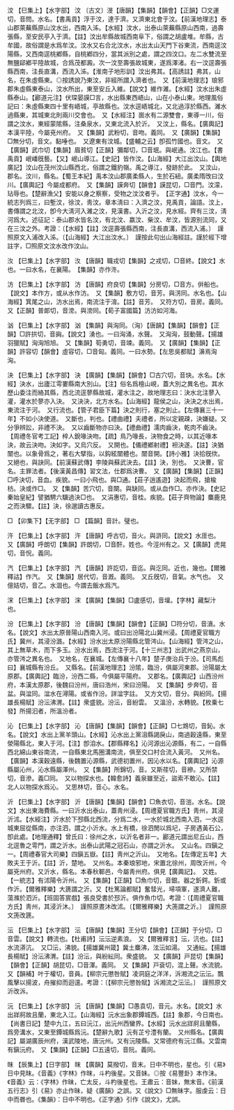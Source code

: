 <!-- { "loadSidebar": true } -->
汶	【巳集上】【水字部】	汶	〔古文〕渂【唐韻】【集韻】【韻會】【正韻】□文運切，音問。水名。【書禹貢】浮于汶，達于濟。又濟東北會于汶。【前漢地理志】泰山郡萊蕪縣原山汶水出，西南入泲。【水經】汶水，出泰山萊蕪縣原山西南，過壽張縣，至安民亭入于濟。【註】汶出牟縣故城西南阜下，俗謂之胡盧堆。牟縣，古牟國，故俗謂是水爲牟汶。汶水又右合北汶水，水出太山天門下谷東流，西南逕汶陽縣，又西南逕桃鄕縣，自桃鄕四分，當其派別之處，謂之四汶口。左二水雙流至無鹽郈鄕平陸故城，合爲茂都澱。次一汶至壽張故城東，遂爲澤渚。右一汶逕壽張縣西南，注長直溝，西流入泲。【淮南子地形訓】汶出弗其。【高誘註】弗其，山名，在朱虛縣東。◎按誘說乃東汶，非經所謂入濟者也。　又【前漢地理志】琅邪郡朱虛縣東泰山，汶水所出，東至安丘入維。【說文】維作濰。【水經】汶水出朱虛縣泰山。【酈道元注】伏琛晏謨□言，水出縣東西峿山，山在小泰山東。地理風俗記曰：朱虛縣東四十里有峿城，亭故縣也。汶水逕峿城北，又北過淳於縣西。濰水過縣東，其城東北則兩川交會也。　又【水經注】崮水有二源雙會，東導一川，俗謂之汶水，東經蒙隂縣，注桑泉水，又東北流入於沂。　又汶上，縣名。【廣輿記】本漢平陸，今屬兗州府。　又【集韻】武粉切，音吻。義同。　又【廣韻】【集韻】□無分切，音文。黏唾也。　又遼東有汶城。【盛輔之云】卽孤竹國也。音文。　又【廣韻】武巾切【集韻】眉貧切【正韻】彌鄰切，□音珉。與岷通。汶江也。【書禹貢】岷嶓旣藝。【又】岷山導江。【史記】皆作汶。【山海經】大江出汶山。【輿地廣記】汶山在茂州汶山縣西北，俗謂之鐵豹嶺。禹之導江，發跡於此。　又汶山，郡名。汶川，縣名。【蜀王本紀】禹本汶山郡廣柔縣人，生於石紐。廣柔隋攺曰汶川。【廣輿記】今屬成都府。　又【集韻】謨奔切【韻會】謨昆切，□音門。汶濛，玷辱也。【楚辭漁父】安能以身之察察，受物之汶汶者乎。　【正字通】汶水，今一統志列爲三，曰塹汶，徐汶，靑汶。章本淸曰：入濟之汶，見禹貢，論語。汶上，書傳謂之北汶，卽今大淸河入濰之汶，見漢書。入沂之汶，見水經。齊有三汶，淸河爲大。述征記：泰山郡水皆名汶，有北汶、嬴汶、柴汶、牟汶，皆源別流同，又在三汶之外。考證：〔【水經】【註】汶逕壽張縣西南，注長直溝，西流入浦。〕　謹照原文入浦改入泲。〔【山海經】大江出汶水。〕　謹按此句出山海經註。謹於經下增註字，□照原文汶水改作汶山。 

汷	【巳集上】【水字部】	汷	【唐韻】職戎切【集韻】之戎切，□音終。【說文】水也。一曰水名，在襄陽。　【集韻】亦作泈。

汸	【巳集上】【水字部】	汸	【唐韻】府良切【集韻】分房切，□音方。倂船也。【說文】本作方，或从水作汸。　又【集韻】敷方切，音芳。與淓同。水名也。【山海經】箕尾之山，汸水出焉，南流注于淯。【註】音芳。　又符方切，音房。義同。　又【正韻】普郞切，音滂。與滂同。【荀子富國篇】汸汸如河海。

汹	【巳集上】【水字部】	汹	【集韻】與洶同。（洶）【唐韻】【集韻】【韻會】【正韻】□許拱切，音詾。【說文】湧也。一曰洶涌，水聲。　又洶洶，鼓動聲。【揚雄羽獵賦】洶洶旭旭。　又【集韻】筍勇切，音竦。義同。　又【廣韻】【集韻】【正韻】許容切【韻會】虛容切，□音匈。義同。一曰水勢。【左思吳都賦】濞焉洶洶。

決	【巳集上】【水字部】	決	【廣韻】【集韻】【韻會】□古穴切，音玦。水名。【水經】決水，出廬江雩婁縣南大別山。【注】俗名爲檀山峴，蓋大別之異名也。其水歷山委注而絡其縣，西北流逕蓼縣故城，灌水注之，故地理志曰：決水北注蓼入灌，灌水於蓼亦入決。　又決決，北方水名。【山海經】龍侯之山，決決之水出焉，東流注于河。　又行流也。【管子君臣下篇】決之則行，塞之則止。【左傳襄三十一年】不如小決使道。　又斷也，判也。【禮曲禮】夫禮者，所以定親疎，決嫌疑。又分爭辨訟，非禮不決。　又以齒斷物亦曰決。【禮曲禮】濡肉齒決，乾肉不齒決。【周禮冬官考工記】梓人銳喙決吻。【疏】鳥乃喙長，決物食之時，以其近喙本決，故云決吻。決如字。又烏穴反。　又開也。【儀禮鄕射禮】袒決遂。【註】決猶闓也。以象骨爲之，著右大擘指，以鈎絃闓體也。闓音開。【詩小雅】決拾旣佽。　又絕也，與訣同。【前漢蘇武傳】李陵與蘇武決去。【註】決，別也。　又決曹，官名。主罪法者。【後漢黃昌傳】習文法，仕郡爲決曹。　又【廣韻】【集韻】【正韻】□呼決切，音血。疾貌。一曰小飛也。與□通。【莊子逍遙遊】決起而飛，搶楡枋。決或作□。　又【集韻】苦穴切，音闋。與缺同。或从血作□。亦作決。【史記秦始皇紀】譬猶騁六驥過決□也。　又涓惠切，音桂。疾貌。【莊子齊物論】麋鹿見之而決驟。【註】決，徐邈讀古惠反。

□	【卯集下】【无字部】	□	【篇韻】音計。璧也。

汻	【巳集上】【水字部】	汻	【唐韻】呼古切，音火。與滸同。【說文】水厓也。　又【廣韻】呼朗切【集韻】許朗切，□音酐。姓也。今涇州有之。又【廣韻】虎晃切，音怳。義同。

汽	【巳集上】【水字部】	汽	【唐韻】許訖切，音迄。與汔同。近也，幾也。【爾雅釋詁】作汽。　又【集韻】居代切，音漑。義同。　又丘旣切，音氣。水气也。　又億姞切，音乙。水涸也。今謂去飯水爲汽。

浨	【巳集上】【水字部】	浨	【廣韻】【集韻】□盧感切，音壈。【字林】藏梨汁也。

汾	【巳集上】【水字部】	汾	【唐韻】【集韻】【韻會】【正韻】□符分切，音濆。水名。【說文】水出太原晉陽山西南入河。或曰出汾陽北山冀州浸。【周禮夏官職方氏】冀州，其浸汾潞。【水經】汾水出太原汾陽縣北管涔山。【山海經】管涔之山，其上無草木，而下多玉。汾水出焉，西流注于河。【十三州志】出武州之燕京山，亦管涔之異名也。　又地名，在襄城。【左傳襄十八年】楚子庚治兵于汾。【司馬彪曰】襄城縣有汾丘。　又縣名。【前漢地理志】汾隂，臨汾，俱屬河東郡。汾陽屬太原郡。【廣輿記】臨汾，汾西二縣，今俱屬平陽府。　又郡名。【廣輿記】山西汾州府，本漢太原郡，後魏曰汾州，唐曰浩州，宋曰汾陽。　又【集韻】步奔切，音盆。與湓同。湓水在潯陽。或省作汾。詳湓字註。　又方文切，音分。與紛同。【揚雄長楊賦】汾沄沸渭。【註】衆盛貌。汾沄，音紛雲。　又溫汾，水轉貌。【枚乗七發】所揚汩者，所溫汾者。

沁	【巳集上】【水字部】	沁	【唐韻】【集韻】【韻會】【正韻】□七鴆切，音鈊。水名。【說文】水出上黨羊頭山。【水經】沁水出上黨沮縣謁戾山，南過穀遠縣，東至滎陽縣北，東入于河。【注】卽洎水。【郡縣釋名】沁河源出沁源縣，有二，一自縣西北綿山東谷南流，一自縣東北馬圈溝南流，俱至交口村合流入黃河。　又州名。【廣韻】本漢穀遠縣，後魏置沁源縣，武德初置州，因沁水以名。【廣輿記】沁源縣屬沁州，沁水縣屬澤州。　又【集韻】所錦切，音。又斯荏切，音襂。又所禁切，音滲。義□同。　又以物探水也。【韓愈詩】義泉雖至近，盜索不敢沁。【註】北人以物探水爲沁。　又思林切，音心。水名。

沂	【巳集上】【水字部】	沂	【唐韻】【集韻】【韻會】□魚衣切，音溰。水名。【說文】水出東海費縣。一曰沂水出泰山，蓋靑州浸。【周禮夏官職方氏】靑州，其浸沂沭。【水經注】沂水於下邳縣北西流，分爲二水，一水於城北西南入泗，一水逕城東屈從縣南，亦注泗，謂之小沂水。水上有橋，徐泗閒以爲圮，子房遇黃石公，卽此處。【地理通釋】曾氏曰：徐州之水，以沂名者非一。酈道元謂出尼丘山，西北逕魯之雩門，謂之沂水。出泰山武陽之冠石山，亦謂之沂水。　又山名。四鎭之一。【周禮春官大司樂】四鎭五嶽。【註】靑州之沂山。　又地名。【左傳定五年】大敗夫王于沂。【註】沂，楚地。　又州名。本秦琅邪地，宋置北徐州，周攺沂州，今屬兗州府。又沂水，縣名。本春秋鄆邑，今屬靑州府。俱見【廣輿記】。　又姓。【一統志】有沭陽令沂州。　又【集韻】【正韻】□魚巾切，音銀。器之釿鍔。釿或作沂。【爾雅釋樂】大篪謂之沂。又【杜篤論都賦】奮彗光，埽項軍，遂濟人難，蕩滌於泗沂。【班固答賔戲】張良受書於邳沂。俱作魚巾切。考證：〔【周禮夏官職方氏】靑州，其浸沂沐。〕　謹照原晝沐改沭。〔【爾雅釋樂】大箎謂之沂。〕　謹照原文箎改篪。 

沄	【巳集上】【水字部】	沄	【唐韻】【集韻】王分切【韻會】【正韻】于分切，□音雲。【說文】轉流也。【杜甫詩】沄沄逆素浪。　又【爾雅釋言】沄，沆也。【註】水流漭沆。　又□沄，沸貌。【揚雄冀州箴】冀土麋沸，泫沄如湯。　又通紜。【揚雄長楊賦】汾沄沸渭。【註】汾沄，與紛紜同。衆盛貌。　又【廣韻】戸昆切【集韻】【韻會】【正韻】胡昆切，□音渾。義同。　又【集韻】戸袞切，混上聲。水流貌。　又【韻補】叶于權切，音員。【柳宗元懲咎賦】凌洞庭之洋洋，泝湘流之沄沄。飄風擊以揚波，舟摧抑而迴邅。考證：〔【柳宗元懲咎賦】泝湘流之沄沄。〕　謹照原文沂改泝。 

沅	【巳集上】【水字部】	沅	【唐韻】【集韻】□愚袁切，音元。水名。【說文】水出牂牁故且蘭，東北入江。【山海經】沅水出象郡鐔城西。【註】象郡，今日南也。【尚書日記】楚中九江，五曰沅江，出沅州西蠻界。【水經】沅水出牂牁且蘭縣，爲旁溝水，又東至鐔城縣爲沅。【楚辭九歌】沅有芷兮澧有蘭。　又州縣名。【廣輿記】屬湖廣辰州府，漢武陵地，唐沅州。又有沅陵縣。又常德府有沅江縣。又雲南有鎭沅府。　又【集韻】【正韻】□五遠切，音阮。義同。

昩	【辰集上】【日字部】	昩	【廣韻】莫撥切，音末。日中不明也，星也。引《易》日中見昩。《音義》《字林》作昩，斗杓後星。又音妹。◎按《易豐卦》本作沬。《音義》云：《字林》作昧，亡太反，斗杓後星也。王肅云：音妹，無末音。《前漢五行志》引《易》亦止作昧，疑《廣韻》之誤。又《說文》□無昧字。服虔云：日中而昬也。《集韻》：日中不明也。《正字通》引作《說文》，尤誤。

